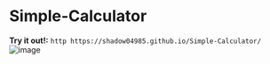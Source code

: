 # Simple-Calculator
**Try it out!:** ```http https://shadow04985.github.io/Simple-Calculator/ ```
![image](https://user-images.githubusercontent.com/22547443/178267814-30d6ba98-d007-49a0-abca-39809231955c.png)

